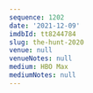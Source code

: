 ```yaml
---
sequence: 1202
date: '2021-12-09'
imdbId: tt8244784
slug: the-hunt-2020
venue: null
venueNotes: null
medium: HBO Max
mediumNotes: null
---
```


